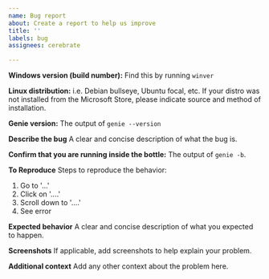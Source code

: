```yaml
---
name: Bug report
about: Create a report to help us improve
title: ''
labels: bug
assignees: cerebrate

---
```


**Windows version (build number):**
Find this by running `winver`

**Linux distribution:**
i.e. Debian bullseye, Ubuntu focal, etc.
If your distro was not installed from the Microsoft Store, please indicate source and method of installation.

**Genie version:**
The output of `genie --version`

**Describe the bug**
A clear and concise description of what the bug is.

**Confirm that you are running inside the bottle:**
The output of `genie -b`.

**To Reproduce**
Steps to reproduce the behavior:
1. Go to '...'
2. Click on '....'
3. Scroll down to '....'
4. See error

**Expected behavior**
A clear and concise description of what you expected to happen.

**Screenshots**
If applicable, add screenshots to help explain your problem.

**Additional context**
Add any other context about the problem here.
